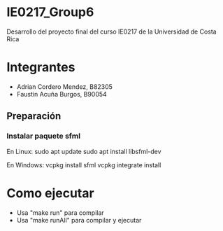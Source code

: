 # IE0217_Group6
Desarrollo del proyecto final del curso IE0217 de la Universidad de Costa Rica

# Integrantes
- Adrian Cordero Mendez, B82305
- Faustin Acuña Burgos, B90054

## Preparación

### Instalar paquete sfml

En Linux:
sudo apt update
sudo apt install libsfml-dev

En Windows:
vcpkg install sfml
vcpkg integrate install

# Como ejecutar

- Usa "make run" para compilar
- Usa "make runAll" para compilar y ejecutar